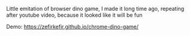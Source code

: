 Little emitation of browser dino game, I made it long time ago, repeating after youtube video, because it looked like it will be fun

Demo: https://zefirkefir.github.io/chrome-dino-game/
